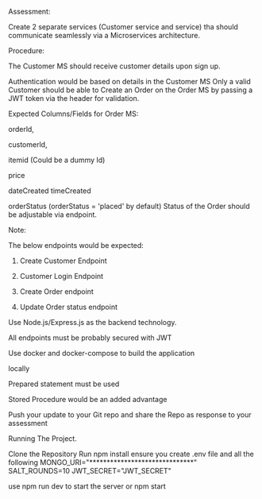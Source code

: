 Assessment:



Create 2 separate services (Customer service and service) tha should communicate seamlessly via a Microservices architecture.



Procedure:



The Customer MS should receive customer details upon sign up.



Authentication would be based on details in the Customer MS Only a valid Customer should be able to Create an Order on the Order MS by passing a JWT token via the header for validation.



Expected Columns/Fields for Order MS:



orderld,



customerld,



itemid (Could be a dummy Id)



price



dateCreated timeCreated



orderStatus (orderStatus = 'placed' by default) Status of the Order should be adjustable via endpoint.



Note:



The below endpoints would be expected:



1. Create Customer Endpoint



2. Customer Login Endpoint



3. Create Order endpoint



4. Update Order status endpoint





Use Node.js/Express.js as the backend technology.

All endpoints must be probably secured with JWT 

Use docker and docker-compose to build the application

locally 

Prepared statement must be used

Stored Procedure would be an added advantage 

Push your update to your Git repo and share the Repo as response to your assessment

Running The Project.

Clone the Repository
Run npm install
ensure you create .env file and all the following
MONGO_URI="******************************"
SALT_ROUNDS=10
JWT_SECRET="JWT_SECRET"

use npm run dev to start the server or npm start